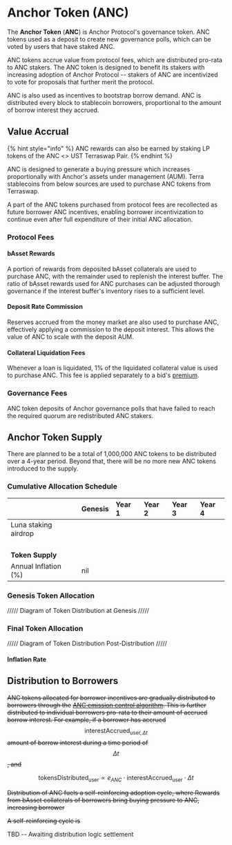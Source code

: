 # Anchor Token \(ANC\)

The **Anchor Token** \(**ANC**\) is Anchor Protocol's governance token. ANC tokens used as a deposit to create new governance polls, which can be voted by users that have staked ANC.

ANC tokens accrue value from protocol fees, which are distributed pro-rata to ANC stakers. The ANC token is designed to benefit its stakers with increasing adoption of Anchor Protocol -- stakers of ANC are incentivized to vote for proposals that further merit the protocol.

ANC is also used as incentives to bootstrap borrow demand. ANC is distributed every block to stablecoin borrowers, proportional to the amount of borrow interest they accrued. 

## Value Accrual

{% hint style="info" %}
ANC rewards can also be earned by staking LP tokens of the ANC &lt;&gt; UST Terraswap Pair.
{% endhint %}

ANC is designed to generate a buying pressure which increases proportionally with Anchor's assets under management \(AUM\). Terra stablecoins from below sources are used to purchase ANC tokens from Terraswap.

A part of the ANC tokens purchased from protocol fees are recollected as future borrower ANC incentives, enabling borrower incentivization to continue even after full expenditure of their initial ANC allocation.

### Protocol Fees

#### bAsset Rewards

A portion of rewards from deposited bAsset collaterals are used to purchase ANC, with the remainder used to replenish the interest buffer. The ratio of bAsset rewards used for ANC purchases can be adjusted thorough governance if the interest buffer's inventory rises to a sufficient level.

#### Deposit Rate Commission

Reserves accrued from the money market are also used to purchase ANC, effectively applying a commission to the deposit interest. This allows the value of ANC to scale with the deposit AUM.

#### Collateral Liquidation Fees

Whenever a loan is liquidated, 1% of the liquidated collateral value is used to purchase ANC. This fee is applied separately to a bid's [premium](liquidations.md#premium-rate).



### Governance Fees

ANC token deposits of Anchor governance polls that have failed to reach the required quorum are redistributed ANC stakers.

## Anchor Token Supply

There are planned to be a total of 1,000,000 ANC tokens to be distributed over a 4-year period. Beyond that, there will be no more new ANC tokens introduced to the supply.

### Cumulative Allocation Schedule

|  | Genesis | Year 1 | Year 2 | Year 3 | Year 4 |
| :--- | :--- | :--- | :--- | :--- | :--- |
| Luna staking airdrop |  |  |  |  |  |
|  |  |  |  |  |  |
|  |  |  |  |  |  |
|  |  |  |  |  |  |
|  |  |  |  |  |  |
| **Token Supply** |  |  |  |  |  |
| Annual Inflation \(%\) | nil |  |  |  |  |

### Genesis Token Allocation

///// Diagram of Token Distribution at Genesis ///// 



### Final Token Allocation

///// Diagram of Token Distribution Post-Distribution /////



#### Inflation Rate



## Distribution to Borrowers

~~ANC tokens allocated for borrower incentives are gradually distributed to borrowers through the~~ [~~ANC emission control algorithm~~](money-market/deposit-rate-subsidization.md#anc-emission-feedback-control)~~. This is further distributed to individual borrowers pro-rata to their amount of accrued borrow interest. For example, if a borrower has accrued~~ $$\text{interestAccrued}_{\text{user}, \,\Delta t}$$ ~~amount of borrow interest during a time period of~~ $$\Delta t$$~~, and~~

$$
\text{tokensDistributed}_{\text{user}} \propto e_{ANC} \cdot \text{interestAccrued}_\text{user} \cdot \Delta t
$$



~~Distribution of ANC fuels a self-reinforcing adoption cycle, where Rewards from bAsset collaterals of borrowers bring buying pressure to ANC, increasing borrower~~

~~A self-reinforcing cycle is~~ 

TBD -- Awaiting distribution logic settlement

